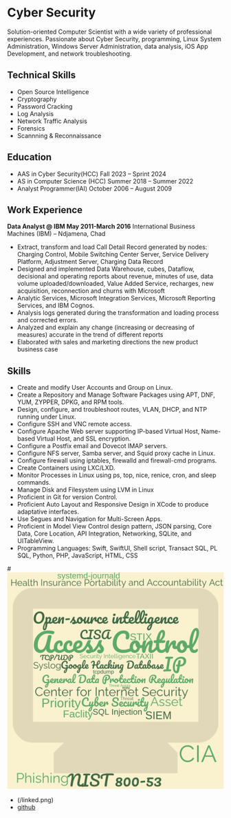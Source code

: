 # Cyber Security

Solution-oriented Computer Scientist with a wide variety of professional experiences. Passionate about Cyber Security, programming, Linux System Administration, Windows Server Administration, data analysis, iOS App Development, and network troubleshooting.

## Technical Skills
* Open Source Intelligence
* Cryptography
* Password Cracking
* Log Analysis
* Network Traffic Analysis
* Forensics
* Scannning & Reconnaissance

## Education
* AAS in Cyber Security(HCC)             Fall 2023 – Sprint 2024
* AS in Computer Science (HCC)         Summer 2018 – Summer 2022
* Analyst Programmer(IAI)             October 2006 – August 2009

## Work Experience
**Data Analyst @ IBM May 2011-March 2016**
International Business Machines (IBM) – Ndjamena, Chad	
* Extract, transform and load Call Detail Record generated by nodes: Charging Control, Mobile Switching Center Server, Service Delivery Platform, Adjustment Server, Charging Data Record
* Designed and implemented Data Warehouse, cubes, Dataflow, decisional and operating reports about revenue, minutes of use, data volume uploaded/downloaded, Value Added Service, recharges, new acquisition, reconnection and churns with Microsoft
* Analytic Services, Microsoft Integration Services, Microsoft Reporting Services, and IBM Cognos.
* Analysis logs generated during the transformation and loading process and corrected errors.
* Analyzed and explain any change (increasing or decreasing of measures) accurate in the trend of different reports
* Elaborated with sales and marketing directions the new product business case 

## Skills
* Create and modify User Accounts and Group on Linux.
* Create a Repository and Manage Software Packages using APT, DNF, YUM, ZYPPER, DPKG, and RPM tools.
* Design, configure, and troubleshoot routes, VLAN, DHCP, and NTP running under Linux.
* Configure SSH and VNC remote access.
* Configure Apache Web server supporting IP-based Virtual Host, Name-based Virtual Host, and SSL encryption.
* Configure a Postfix email and Dovecot IMAP servers.
* Configure NFS server, Samba server, and Squid proxy cache in Linux.
* Configure firewall using iptables, firewalld and firewall-cmd programs.
* Create Containers using LXC/LXD.
* Monitor Processes in Linux using ps, top, nice, renice, cron, and sleep commands.
* Manage Disk and Filesystem using LVM in Linux
* Proficient in Git for version Control.
* Proficient Auto Layout and Responsive Design in XCode to produce adaptative interfaces.
* Use Segues and Navigation for Multi-Screen Apps.
* Proficient in Model View Control design pattern, JSON parsing, Core Data, Core Location, API Integration, Networking, SQLite, and UITableView.
* Programming Languages: Swift, SwiftUI, Shell script, Transact SQL, PL SQL, Python, PHP, JavaScript, HTML, CSS
    

#![Cyber Security](/download.png)

- (/linked.png) 
- [github](https://github.com/rolank/)
  
